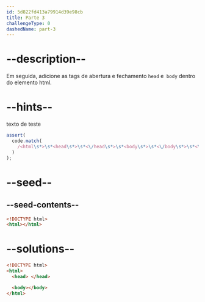 ```yaml
---
id: 5d822fd413a79914d39e98cb
title: Parte 3
challengeType: 0
dashedName: part-3
---
```


# --description--

Em seguida, adicione as tags de abertura e fechamento `head` e` body` dentro do elemento html.

# --hints--

texto de teste

```js
assert(
  code.match(
    /<html\s*>\s*<head\s*>\s*<\/head\s*>\s*<body\s*>\s*<\/body\s*>\s*<\/html\s*>/gi
  )
);
```

# --seed--

## --seed-contents--

```html
<!DOCTYPE html>
<html></html>
```

# --solutions--

```html
<!DOCTYPE html>
<html>
  <head> </head>

  <body></body>
</html>
```

